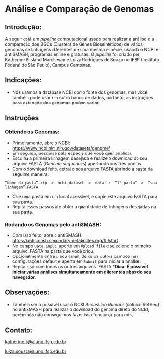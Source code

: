 # Análise e Comparação de Genomas
## Introdução:

A seguir está um _pipeline_ computacional usado para realizar a análise e a comparação dos BGCs (Clusters de Genes Biossintéticos) de vários genomas de linhagens diferentes de uma mesma espécie, usando o NCBI e antiSMASH, programas online e gratuítas. O _pipeline_ foi criado por Katherine Bilsland Marchesan e Luiza Rodrigues de Souza no IFSP (Instituto Federal de São Paulo), Campus Campinas.

## Indicações:
- Nós usamos a database NCBI como fonte dos genomas, mas você também pode usar um outro banco de dados, portanto, as instruções para obtenção dos genomas podem variar.

## Instruções
### Obtendo os Genomas:
- Primeiramente, abre o NCBI: https://www.ncbi.nlm.nih.gov/datasets/genome/
- Em seguida, pesquise pela espécie que você quer analisar.
- Escolha a primeira linhagem desejada e realize o download do seu arquivo FASTA (_Genome sequences_) apertando nos três pontos.
- Com o download feito, extrai o seu arquivo FASTA abrindo a pasta da seguinte maneira:
```
“Nome da pasta”.zip  >  ncbi_dataset  >  data  >  “1° pasta”  >  “sua linhagem”.FASTA
```
- Crie uma pasta em um local acessível, e copie este arquivo FASTA para sua pasta.
- Repita esses passos até obter a quantidade de linhagens desejadas na sua pasta.
### Rodando os Genomas pelo antiSMASH:
- Com isso feito, abre o antiSMASH: https://antismash.secondarymetabolites.org/#!/start
- No campo ```Data input```, aperte em ```Upload file``` e selecione o primeiro arquivo .FASTA na pasta que você criou.
- Opcionalmente entra o seu email, deixe os outros campos nas configurações default e aperta em ```Submit``` para iniciar a análise.
- Repita isso com todos os outros arquivos .FASTA
***Dica: É possível iniciar várias análises simultaneamente em diferentes abas do seu navegador.**


## Observações:
- Também seria possível usar o NCBI _Accession Number_ (coluna: RefSeq) no antiSMASH  para realizar o download do genoma direto do NCBI, porém nós não conseguimos fazer isso funcionar para nós.

## Contato:
katherine.b@aluno.ifsp.edu.br

luiza.souza@aluno.ifsp.edu.br
